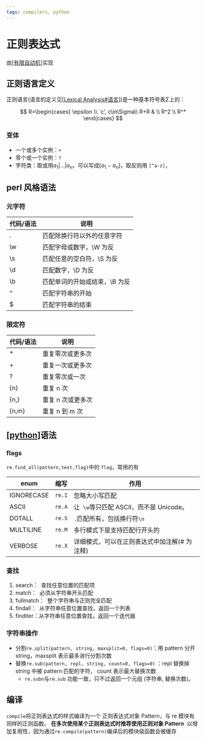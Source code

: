 ```yaml
---
tags: compilers, python
---
```


# 正则表达式

由[[有限自动机]]实现

## 正则语言定义

正则语言(语言的定义见[[Lexical Analysis#语言]])是一种基本符号表$\Sigma$上的：

$$
R=\begin{cases}
    \epsilon \\
    `c', c\in\Sigma\\
    R+R & \\
    R^2 \\
    R^*
\end{cases}
$$

### 变体

- 一个或多个实例：`+`
- 零个或一个实例：`?`
- 字符类：取或用$a_1|\dots|a_n$，可以写成$[a_1-a_n]$，取反则用 `[^a-z]`，

## perl 风格语法

### 元字符

| 代码/语法 | 说明                          |
| --------- | ----------------------------- |
| .         | 匹配除换行符以外的任意字符    |
| \w        | 匹配字母或数字，\W 为反       |
| \s        | 匹配任意的空白符，\S 为反     |
| \d        | 匹配数字，\D 为反             |
| \b        | 匹配单词的开始或结束，\B 为反 |
| ^         | 匹配字符串的开始              |
| $         | 匹配字符串的结束              |

### 限定符

| 代码/语法 | 说明              |
| --------- | ----------------- |
| \*        | 重复零次或更多次  |
| +         | 重复一次或更多次  |
| ?         | 重复零次或一次    |
| {n}       | 重复 n 次         |
| {n,}      | 重复 n 次或更多次 |
| {n,m}     | 重复 n 到 m 次    |

## [[python]]语法

### flags

`re.find_all(pattern,text,flag)`中的 `flag`，常用的有

| enum       | 缩写   | 作用                                         |
| ---------- | ------ | -------------------------------------------- |
| IGNORECASE | `re.I` | 忽略大小写匹配                               |
| ASCII      | `re.A` | 让  `\w`等只匹配 ASCII，而不是 Unicode。     |
| DOTALL     | `re.S` | `.`匹配所有，包括换行符`\n`                  |
| MULTILINE  | `re.M` | 多行模式下是支持匹配行开头的                 |
| VERBOSE    | `re.X` | 详细模式，可以在正则表达式中加注解(# 为注释) |

### 查找

1. search：  查找任意位置的匹配项
2. match：  必须从字符串开头匹配
3. fullmatch：  整个字符串与正则完全匹配
4. findall：  从字符串任意位置查找，返回一个列表
5. finditer：从字符串任意位置查找，返回一个迭代器

### 字符串操作

- 分割`re.split(pattern, string, maxsplit=0, flags=0)`：用 pattern 分开 string，maxsplit 表示最多进行分割次数
- 替换`re.sub(pattern, repl, string, count=0, flags=0)` ：repl 替换掉 string 中被 pattern 匹配的字符， count 表示最大替换次数
  - `re.subn`与`re.sub` 功能一致，只不过返回一个元组 (字符串, 替换次数)。

## 编译

`compile`将正则表达式的样式编译为一个 正则表达式对象 Pattern，与 re 模块有同样的正则函数。
**在多次使用某个正则表达式时推荐使用正则对象 Pattern**  以增加复用性，因为通过`re.compile(pattern)`编译后的模块级函数会被缓存

[//begin]: # "Autogenerated link references for markdown compatibility"
[有限自动机]: ../../compilers/model/有限自动机.md "finite automata"
[Lexical Analysis#语言]: <../../compilers/procedure/Lexical Analysis.md> "词法分析"
[python]: ../python.md "python"
[//end]: # "Autogenerated link references"
